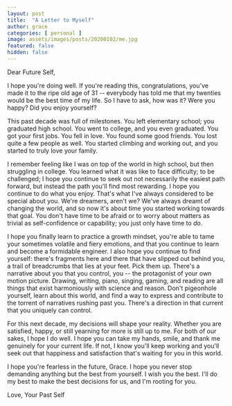 ```yaml
---
layout: post
title:  "A Letter to Myself"
author: grace
categories: [ personal ]
image: assets/images/posts/20200102/me.jpg
featured: false
hidden: false
---
```


Dear Future Self,

I hope you're doing well. If you're reading this, congratulations, you've made it to
the ripe old age of 31 -- everybody has told me that my twenties would be the best time of my life.
So I have to ask, how was it? Were you happy? Did you enjoy yourself?

This past decade was full of milestones. You left elementary school; you graduated high school.
You went to college, and you even graduated. You got your first jobs. You fell in love. You found
some good friends. You lost quite a few people as well. You started climbing and working out,
and you started to truly love your family.

I remember feeling like I was on top of the world in high school, but then struggling in
college. You learned what it was like to face difficulty; to be challenged; I hope you
continue to seek out not necessarily the easiest path forward, but instead the path you'll find most rewarding.
I hope you continue to do what you enjoy. That's what I've always considered to be special about you.
We're dreamers, aren't we? We've always dreamt of changing the world, and so now it's about time
you started working towards that goal. You don't have time to be afraid or to worry about matters as
trivial as self-confidence or capability; you just only have time to _do_.

I hope you finally learn to practice a growth mindset, you're able to tame your sometimes volatile and fiery emotions, and that you continue to
learn and become a formidable engineer. I also hope you continue to find yourself: there's fragments here
and there that have slipped out behind you, a trail of breadcrumbs that lies at your feet. Pick them up.
There's a narrative about you that you control, you -- the protagonist of your own motion picture. Drawing,
writing, piano, singing, gaming, and reading are all things that exist harmoniously with
science and reason. Don't pigeonhole yourself, learn about this world, and find a way to express and
contribute to the torrent of narratives rushing past you. There's a direction in that
current that you uniquely can control.

For this next decade, my decisions will shape your reality. Whether you are satisfied, happy, or
still yearning for more is still up to me. For both of our sakes, I hope I do well. I hope you can take my hands,
smile, and thank me genuinely for your current life. If not, I know you'll keep working and
you'll seek out that happiness and satisfaction that's waiting for you in this world.

I hope you're fearless in the future, Grace. I hope you never stop demanding anything but the
best from yourself. I wish you the best. I'll do my best to make the best decisions for us, and I'm rooting for you.

Love,
Your Past Self
